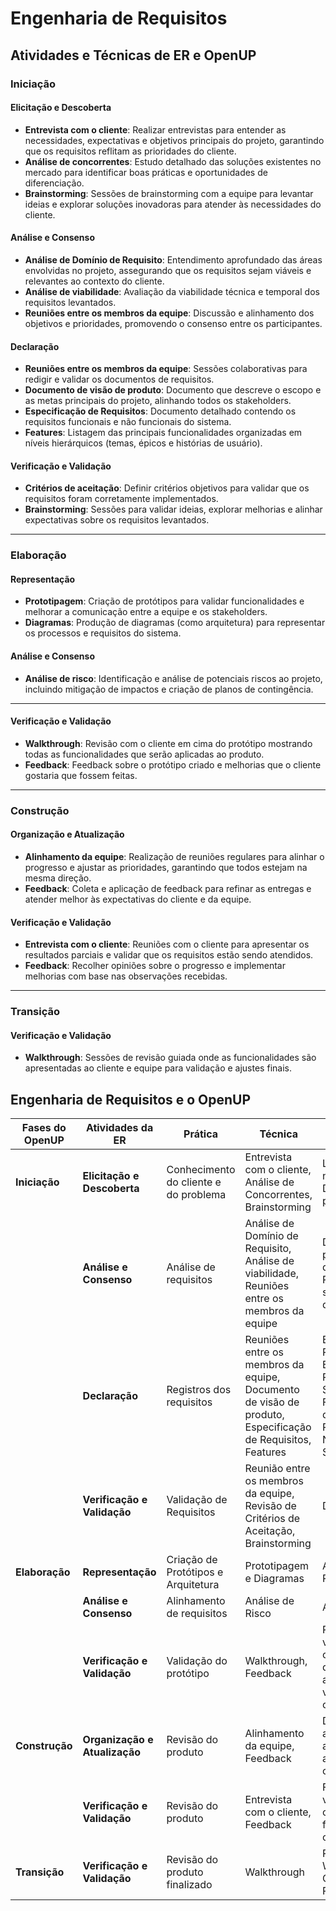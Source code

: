 # Engenharia de Requisitos

## Atividades e Técnicas de ER e OpenUP

### **Iniciação**

#### **Elicitação e Descoberta**

- **Entrevista com o cliente**: Realizar entrevistas para entender as necessidades, expectativas e objetivos principais do projeto, garantindo que os requisitos reflitam as prioridades do cliente.  
- **Análise de concorrentes**: Estudo detalhado das soluções existentes no mercado para identificar boas práticas e oportunidades de diferenciação.  
- **Brainstorming**: Sessões de brainstorming com a equipe para levantar ideias e explorar soluções inovadoras para atender às necessidades do cliente.  

#### **Análise e Consenso**

- **Análise de Domínio de Requisito**: Entendimento aprofundado das áreas envolvidas no projeto, assegurando que os requisitos sejam viáveis e relevantes ao contexto do cliente.  
- **Análise de viabilidade**: Avaliação da viabilidade técnica e temporal dos requisitos levantados.  
- **Reuniões entre os membros da equipe**: Discussão e alinhamento dos objetivos e prioridades, promovendo o consenso entre os participantes.  

#### **Declaração**

- **Reuniões entre os membros da equipe**: Sessões colaborativas para redigir e validar os documentos de requisitos.  
- **Documento de visão de produto**: Documento que descreve o escopo e as metas principais do projeto, alinhando todos os stakeholders.  
- **Especificação de Requisitos**: Documento detalhado contendo os requisitos funcionais e não funcionais do sistema.  
- **Features**: Listagem das principais funcionalidades organizadas em níveis hierárquicos (temas, épicos e histórias de usuário).  

#### **Verificação e Validação**

- **Critérios de aceitação**: Definir critérios objetivos para validar que os requisitos foram corretamente implementados.  
- **Brainstorming**: Sessões para validar ideias, explorar melhorias e alinhar expectativas sobre os requisitos levantados.  

---

### **Elaboração**

#### **Representação**

- **Prototipagem**: Criação de protótipos para validar funcionalidades e melhorar a comunicação entre a equipe e os stakeholders.  
- **Diagramas**: Produção de diagramas (como arquitetura) para representar os processos e requisitos do sistema.    

#### **Análise e Consenso**

- **Análise de risco**: Identificação e análise de potenciais riscos ao projeto, incluindo mitigação de impactos e criação de planos de contingência.  

---

#### **Verificação e Validação**

- **Walkthrough**: Revisão com o cliente em cima do protótipo mostrando todas as funcionalidades que serão aplicadas ao produto.
- **Feedback**: Feedback sobre o protótipo criado e melhorias que o cliente gostaria que fossem feitas.

---

### **Construção**

#### **Organização e Atualização**

- **Alinhamento da equipe**: Realização de reuniões regulares para alinhar o progresso e ajustar as prioridades, garantindo que todos estejam na mesma direção.  
- **Feedback**: Coleta e aplicação de feedback para refinar as entregas e atender melhor às expectativas do cliente e da equipe.  

#### **Verificação e Validação**

- **Entrevista com o cliente**: Reuniões com o cliente para apresentar os resultados parciais e validar que os requisitos estão sendo atendidos.  
- **Feedback**: Recolher opiniões sobre o progresso e implementar melhorias com base nas observações recebidas.  

---

### **Transição**

#### **Verificação e Validação**

- **Walkthrough**: Sessões de revisão guiada onde as funcionalidades são apresentadas ao cliente e equipe para validação e ajustes finais.  


## Engenharia de Requisitos e o OpenUP
| **Fases do OpenUP** | **Atividades da ER**          | **Prática**                     | **Técnica**                                                                                     | **Resultados Esperados**                                                                                          |
|----------------------|------------------------------|----------------------------------|-------------------------------------------------------------------------------------------------|-------------------------------------------------------------------------------------------------------------------|
| **Iniciação**        | **Elicitação e Descoberta**  | Conhecimento do cliente e do problema | Entrevista com o cliente, Análise de Concorrentes, Brainstorming                                | Lista de necessidades, Declaração do problema                                                                    |
|                      | **Análise e Consenso**       | Análise de requisitos            | Análise de Domínio de Requisito, Análise de viabilidade, Reuniões entre os membros da equipe     | Declaração do problema, Lista de requisitos, Proposta de solução, Criação do MVP                                  |
|                      | **Declaração**               | Registros dos requisitos         | Reuniões entre os membros da equipe, Documento de visão de produto, Especificação de Requisitos, Features | Especificação de Requisitos (RFs), Especificação de Requisitos de Software (SRS), Features, Visão de Produto, Regras de Negócio, User Story |
|                      | **Verificação e Validação**  | Validação de Requisitos          | Reunião entre os membros da equipe, Revisão de Critérios de Aceitação, Brainstorming             | DoD e DoR                                                                                                         |
| **Elaboração**       | **Representação**            | Criação de Protótipos e Arquitetura | Prototipagem e  Diagramas                                                | Arquitetura e Protótipo                                                                                           |
|                      | **Análise e Consenso**       | Alinhamento de requisitos        | Análise de Risco                                                                                | Análise de Risco                                                                                                  |
|                      | **Verificação e Validação**       | Validação do protótipo        | Walkthrough, Feedback                                                                                | Protótipo validado para começar o desenvolvimento, alinhamento visual com o cliente                                                                                                  |
| **Construção**       | **Organização e Atualização**| Revisão do produto               | Alinhamento da equipe, Feedback                                                                | Desenvolvimento atualizado e alinhado de acordo com o cronograma                                                 |
|                      | **Verificação e Validação**  | Revisão do produto               | Entrevista com o cliente, Feedback                                                             | Funcionalidades verificadas com o cliente e feedback coletado                                                    |
| **Transição**        | **Verificação e Validação**  | Revisão do produto finalizado    | Walkthrough                                                                                    | Resultados do Walkthrough, Qualidade de Produto                                                                   |
